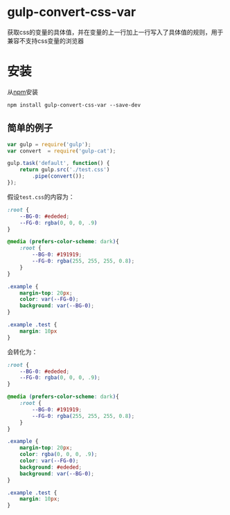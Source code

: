 # gulp-convert-css-var
获取css的变量的具体值，并在变量的上一行加上一行写入了具体值的规则，用于兼容不支持css变量的浏览器

# 安装

从[npm](https://www.npmjs.com/package/gulp-convert-css-var)安装

```
npm install gulp-convert-css-var --save-dev
```

## 简单的例子
```js
var gulp = require('gulp');
var convert  = require('gulp-cat');

gulp.task('default', function() {
    return gulp.src('./test.css')
        .pipe(convert());
});
```

假设`test.css`的内容为：
```css
:root {
	--BG-0: #ededed;
	--FG-0: rgba(0, 0, 0, .9)
}

@media (prefers-color-scheme: dark){
    :root {
        --BG-0: #191919;
        --FG-0: rgba(255, 255, 255, 0.8);
    }
}

.example {
	margin-top: 20px;
	color: var(--FG-0);
	background: var(--BG-0);
}

.example .test {
	margin: 10px
}
```

会转化为：
```css
:root {
    --BG-0: #ededed;
    --FG-0: rgba(0, 0, 0, .9);
}

@media (prefers-color-scheme: dark){
    :root {
        --BG-0: #191919;
        --FG-0: rgba(255, 255, 255, 0.8);
    }
}

.example {
    margin-top: 20px;
    color: rgba(0, 0, 0, .9);
    color: var(--FG-0);
    background: #ededed;
    background: var(--BG-0);
}

.example .test {
    margin: 10px;
}
```